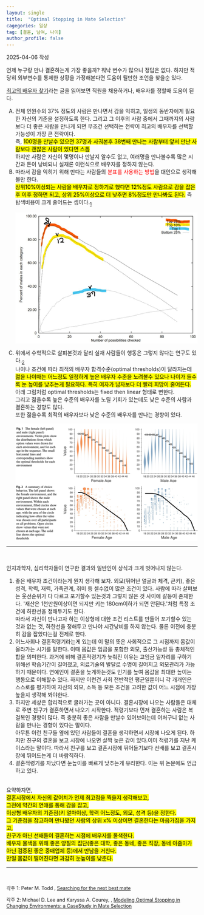 ```yaml
---
layout: single
title:  "Optimal Stopping in Mate Selection"
cagegories: 일상
tag: [결혼, 남여, 나이]
author_profile: false
---
```

<p>2025-04-06 작성</p>

<p>언제 누구랑 만나 결혼하는게 가장 좋을까?</b>
워낙 변수가 많으니 정답은 없다. 하지만 적당히 외부변수를 통제한 상황을 가정해본다면 도움이 될만한 조언을 찾을순 있다.</p>
<p><a href="https://horizon.kias.re.kr/6053/">최고의 배우자 찾기</a>라는 글을 읽어보면 직원을 채용하거나, 배우자를 정할때 도움이 된다.</b>

<ol type ="A">
<li>전체 인원수의 37% 정도의 사람은 만나면서 감을 익히고, 일생의 동반자에게 필요한 자신의 기준을 설정하도록 한다. 그리고 그 이후의 사람 중에서 그때까지의 사람보다 더 좋은 사람을 만나게 되면 무조건 선택하는 전략이 최고의 배우자를 선택할 가능성이 가장 큰 전략이다.</br>
즉, <mark>100명을 만날수 있으면 37명과 사궈본후 38번째 만나는 사람부터 앞서 만난 사람보다 괜찮은 사람이 있다면 스톱</mark></br>
하지만 사람은 자신이 몇명이나 만날지 알수도 없고, 여러명을 만나볼수록 많은 시간과 돈이 낭비되니 실재론 이런식으로 배우자를 정하지 않는다.</li>
<li>따라서 감을 익히기 위해 만다는 사람들의 <span style="color:red;">분표를 사용하는 방법</span>을 대안으로 생각해볼만 한다.</br>
<mark>상위10%이상되는 사람을 배우자로 정하기로 했다면 12%정도 사람으로 감을 잡은후 이후 정하면 되고, 상위 25%이상으로 더 낮추면 8%정도만 만나봐도 된다.</mark> 즉 탐색비용이 크게 줄어드는 셈이다.<sub><a href="#footnote1">1</a></sub><br/></li>

<img src="/assets/images\2025-04-06-Optimal Stopping in Mate Selection/number of possibilities checked.jpg" align="center"><br/>
<li>위에서 수학적으로 살펴본것과 달리 실재 사람들이 행동은 그렇지 않다는 연구도 있다.<sub><a href="#footnote2">2</a></sub><br/>
나이나 조건에 따라 최적의 배우자 합격수준(optimal thresholds)이 달라지는데 <mark>젊을 나이때는 어느정도 일정하게 높은 배우자 수준을 노려볼수 있으나 나이가 들수록 눈 높이를 낮추는게 필요하다. 특히 여자가 남자보다 더 빨리 희망이 줄어든다.</mark> 아래 그림처럼 optimal thresholds는 fixed then linear 형태로 변한다.</br>
그리고 젊을수록 높은 수준의 배우자를 노릴 기회가 있는데도 낮은 수준의 사람과 결혼하는 경향도 많다.</br>
또한 젊을수록 최적의 배우자보다 낮은 수준의 배우자를 만나는 경향이 있다.
</li>

<img src="/assets/images\2025-04-06-Optimal Stopping in Mate Selection/optimal thresholds for environment.jpg" align="center"><br/>
<img src="/assets/images\2025-04-06-Optimal Stopping in Mate Selection/choice behavior.jpg" align="center"><br/>

</ol>
<hr color="black"></br>

<p>인지과학자, 심리학자들이 연구한 결과와 일반인이 상식과 크게 벗어나지 않는다.</p>
<ol type ="1">
<li>좋은 배우자 조건이라는게 뭔지 생각해 보자. 외모(뛰어난 얼굴과 체격, 큰키), 좋은 성격, 학력, 재력, 가족관계, 취미 등 셀수없이 많은 조건이 있다. 사람에 따라 살펴보는 웃선순위가 다 다르고 포기할수 있는것과 그렇지 않은 것 사이에 갈등이 존재한다. '재산은 1천만원이상이면 되지만 키는 180cm이하가 되면 안된다.'처럼 특정 조건에 하한선을 정해두기도 한다.</br>
따라서 자신이 만나고자 하는 이상형에 대한 조건 리스트를 만들어 포기할수 있는 것과 없는 것, 하한선을 정해두고 만나야 시간낭비를 하지 않는다. 물론 이전에 충분히 감을 잡았다는걸 전제로 한다.</li>
<li>어느사회나 결혼적령기라는게 있는데 이 말의 뜻은 사회적으로 그 시점까지 몸값이 올라가는 시기를 말한다. 이때 몸값은 임금을 포함한 외모, 출산가능성 등 총체적인 합을 의미한다. 과거에 비해 결혼적령기가 늦춰진 이유는 고임금 일자리를 구하기 위해선 학습기간이 길어졌고, 의료기술의 발달로 수명이 길어지고 외모관리가 가능하기 때문이다. 연예인이 결혼을 늦게하는것도 인기를 높여 몸값을 최대한 높이는 행동으로 이해할수 있다. 하지만 이런건 사회 전반적인 평균일뿐이니 각 개개인은 스스로를 평가하여 자신의 외모, 소득 등 모든 조건을 고려한 값이 어느 시점에 가장 높을지 생각해 봐야한다.</li>
<li>하지만 세상은 합리적으로 굴러가는 곳이 아니다. 결혼시장에 나오는 사람들은 대체로 주변 친구가 결혼하면서 나오기 시작한다. 적령기보다 먼저 결혼하는 사람은 복걸복인 경향이 많다. 즉 충분히 좋은 사람을 만날수 있어보이는데 어처구니 없는 사람을 만나는 경향이 있다는 말이다.<br>
아무튼 이런 친구들 옆에 있던 사람들이 결혼을 생각하면서 시장에 나오게 된다. 하지만 친구의 결혼을 보고 시장에 나오면 살짝 늦은 감이 있다.이미 적령기를 지난 케이스라는 말이다. 따라서 친구를 보고 결혼시장에 뛰어들기보다 선배를 보고 결혼시장에 뛰어드는게 더 바람직하다.</li>
<li>결혼적령기를 자났다면 눈높이를 빠르게 낮추는게 유리한다. 이는 위 논문에도 언급하고 있다.</li>
</ol>

<p></br>
요약하자면,</br>
<mark>결혼시장에서 자신의 값어치가 언제 최고점을 찍을지 생각해보고,</br>
그전에 약간의 연얘를 통해 감을 잡고,</br>
이상형 배우자의 기준점(키 얼마이상, 학력 어느정도, 외모, 성격 등)을 정한다.</br>
그 기준점을 참고하여 만나봤던 사람의 상위 x% 이상이면 결혼한다는 마음가짐을 가지고,</br>
친구가 아닌 선배들이 결혼하는 시점에 배우자를 물색한다.</br>
배우자 물색을 위해 좋은 양질의 집단(좋은 대학, 좋은 동네, 좋은 직장, 동네 아줌마가 아닌 검증된 좋은 중매업체 등)에서 만남을 거친다.</br>
만일 몸값이 떨어진다면 과감히 눈높이를 낮춘다.</mark> </p>

<hr color="black"></br>
<footer>
    <p id="footnote1" style="font-size:90%">
        각주 1: Peter M. Todd
, <a href="https://citeseerx.ist.psu.edu/document?repid=rep1&type=pdf&doi=cc746a31c176562f13ff8a7fdb9e9b9c9f7673e9">Searching for the next best mate</a>
    </p>
</footer>
<footer>
    <p id="footnote2" style="font-size:90%">
        각주 2: Michael D. Lee and Karyssa A. Courey, 
, <a href="https://link.springer.com/epdf/10.1007/s42113-020-00085-9?sharing_token=Rmqt5pM4G0XxZb9Y7Mp1Vfe4RwlQNchNByi7wbcMAY4ucv9ON5w8MIAm8ZLwbgw2Ky8kmygra3L_GEoqj8kRQSv_zze5sv6YjmyVSXonBVhZCJQdhGsdVylQNU0dVYLKh2_xNSBQA9XEEtM-1R5GsovxQCif3zLXNmP4d7vFk0Y%3D">Modeling Optimal Stopping in Changing Environments: a CaseStudy in Mate Selection</a>
    </p>    
</footer>